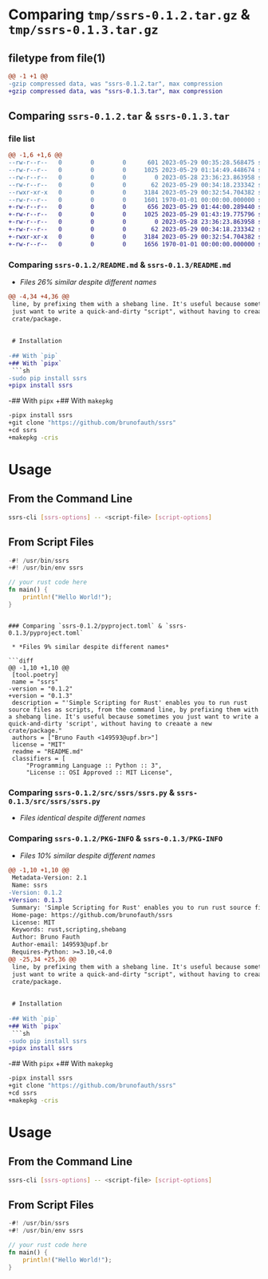 # Comparing `tmp/ssrs-0.1.2.tar.gz` & `tmp/ssrs-0.1.3.tar.gz`

## filetype from file(1)

```diff
@@ -1 +1 @@
-gzip compressed data, was "ssrs-0.1.2.tar", max compression
+gzip compressed data, was "ssrs-0.1.3.tar", max compression
```

## Comparing `ssrs-0.1.2.tar` & `ssrs-0.1.3.tar`

### file list

```diff
@@ -1,6 +1,6 @@
--rw-r--r--   0        0        0      601 2023-05-29 00:35:28.568475 ssrs-0.1.2/README.md
--rw-r--r--   0        0        0     1025 2023-05-29 01:14:49.448674 ssrs-0.1.2/pyproject.toml
--rw-r--r--   0        0        0        0 2023-05-28 23:36:23.863958 ssrs-0.1.2/src/ssrs/__init__.py
--rw-r--r--   0        0        0       62 2023-05-29 00:34:18.233342 ssrs-0.1.2/src/ssrs/__main__.py
--rwxr-xr-x   0        0        0     3184 2023-05-29 00:32:54.704382 ssrs-0.1.2/src/ssrs/ssrs.py
--rw-r--r--   0        0        0     1601 1970-01-01 00:00:00.000000 ssrs-0.1.2/PKG-INFO
+-rw-r--r--   0        0        0      656 2023-05-29 01:44:00.289440 ssrs-0.1.3/README.md
+-rw-r--r--   0        0        0     1025 2023-05-29 01:43:19.775796 ssrs-0.1.3/pyproject.toml
+-rw-r--r--   0        0        0        0 2023-05-28 23:36:23.863958 ssrs-0.1.3/src/ssrs/__init__.py
+-rw-r--r--   0        0        0       62 2023-05-29 00:34:18.233342 ssrs-0.1.3/src/ssrs/__main__.py
+-rwxr-xr-x   0        0        0     3184 2023-05-29 00:32:54.704382 ssrs-0.1.3/src/ssrs/ssrs.py
+-rw-r--r--   0        0        0     1656 1970-01-01 00:00:00.000000 ssrs-0.1.3/PKG-INFO
```

### Comparing `ssrs-0.1.2/README.md` & `ssrs-0.1.3/README.md`

 * *Files 26% similar despite different names*

```diff
@@ -4,34 +4,36 @@
 line, by prefixing them with a shebang line. It's useful because sometimes you 
 just want to write a quick-and-dirty "script", without having to creaate a new 
 crate/package.
 
 
 # Installation
 
-## With `pip`
+## With `pipx`
 ```sh
-sudo pip install ssrs
+pipx install ssrs
 ```
 
-## With `pipx`
+## With `makepkg`
 ```sh
-pipx install ssrs
+git clone "https://github.com/brunofauth/ssrs"
+cd ssrs
+makepkg -cris
 ```
 
 # Usage
 
 ## From the Command Line
 ```sh
 ssrs-cli [ssrs-options] -- <script-file> [script-options]
 ```
 
 ## From Script Files
 ```rust
-#! /usr/bin/ssrs
+#! /usr/bin/env ssrs
 
 // your rust code here
 fn main() {
     println!("Hello World!");
 }
 ```
```

### Comparing `ssrs-0.1.2/pyproject.toml` & `ssrs-0.1.3/pyproject.toml`

 * *Files 9% similar despite different names*

```diff
@@ -1,10 +1,10 @@
 [tool.poetry]
 name = "ssrs"
-version = "0.1.2"
+version = "0.1.3"
 description = "'Simple Scripting for Rust' enables you to run rust source files as scripts, from the command line, by prefixing them with a shebang line. It's useful because sometimes you just want to write a quick-and-dirty 'script', without having to creaate a new crate/package."
 authors = ["Bruno Fauth <149593@upf.br>"]
 license = "MIT"
 readme = "README.md"
 classifiers = [
     "Programming Language :: Python :: 3",
     "License :: OSI Approved :: MIT License",
```

### Comparing `ssrs-0.1.2/src/ssrs/ssrs.py` & `ssrs-0.1.3/src/ssrs/ssrs.py`

 * *Files identical despite different names*

### Comparing `ssrs-0.1.2/PKG-INFO` & `ssrs-0.1.3/PKG-INFO`

 * *Files 10% similar despite different names*

```diff
@@ -1,10 +1,10 @@
 Metadata-Version: 2.1
 Name: ssrs
-Version: 0.1.2
+Version: 0.1.3
 Summary: 'Simple Scripting for Rust' enables you to run rust source files as scripts, from the command line, by prefixing them with a shebang line. It's useful because sometimes you just want to write a quick-and-dirty 'script', without having to creaate a new crate/package.
 Home-page: https://github.com/brunofauth/ssrs
 License: MIT
 Keywords: rust,scripting,shebang
 Author: Bruno Fauth
 Author-email: 149593@upf.br
 Requires-Python: >=3.10,<4.0
@@ -25,34 +25,36 @@
 line, by prefixing them with a shebang line. It's useful because sometimes you 
 just want to write a quick-and-dirty "script", without having to creaate a new 
 crate/package.
 
 
 # Installation
 
-## With `pip`
+## With `pipx`
 ```sh
-sudo pip install ssrs
+pipx install ssrs
 ```
 
-## With `pipx`
+## With `makepkg`
 ```sh
-pipx install ssrs
+git clone "https://github.com/brunofauth/ssrs"
+cd ssrs
+makepkg -cris
 ```
 
 # Usage
 
 ## From the Command Line
 ```sh
 ssrs-cli [ssrs-options] -- <script-file> [script-options]
 ```
 
 ## From Script Files
 ```rust
-#! /usr/bin/ssrs
+#! /usr/bin/env ssrs
 
 // your rust code here
 fn main() {
     println!("Hello World!");
 }
 ```
```

